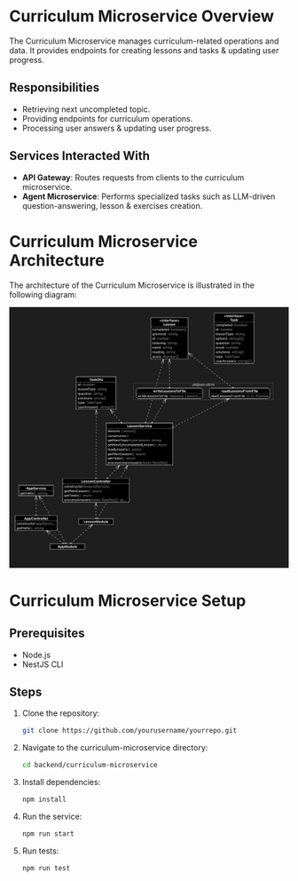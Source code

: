 # Curriculum Microservice Overview

The Curriculum Microservice manages curriculum-related operations and data. It provides endpoints for creating lessons and tasks & updating user progress.

## Responsibilities

- Retrieving next uncompleted topic.
- Providing endpoints for curriculum operations.
- Processing user answers & updating user progress.

## Services Interacted With

- **API Gateway**: Routes requests from clients to the curriculum microservice.
- **Agent Microservice**: Performs specialized tasks such as LLM-driven question-answering, lesson & exercises creation.

# Curriculum Microservice Architecture

The architecture of the Curriculum Microservice is illustrated in the following diagram:

![Architecture](../res/curriculum.png)

# Curriculum Microservice Setup

## Prerequisites

- Node.js
- NestJS CLI

## Steps

1. Clone the repository:
    ```sh
    git clone https://github.com/yourusername/yourrepo.git
    ```

2. Navigate to the curriculum-microservice directory:
    ```sh
    cd backend/curriculum-microservice
    ```

3. Install dependencies:
    ```sh
    npm install
    ```

4. Run the service:
    ```sh
    npm run start
    ```

5. Run tests:
    ```sh
    npm run test
    ```
